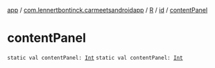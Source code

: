 [app](../../../index.md) / [com.lennertbontinck.carmeetsandroidapp](../../index.md) / [R](../index.md) / [id](index.md) / [contentPanel](./content-panel.md)

# contentPanel

`static val contentPanel: `[`Int`](https://kotlinlang.org/api/latest/jvm/stdlib/kotlin/-int/index.html)
`static val contentPanel: `[`Int`](https://kotlinlang.org/api/latest/jvm/stdlib/kotlin/-int/index.html)